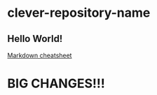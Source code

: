 # clever-repository-name

## Hello World!

[Markdown cheatsheet](https://github.com/adam-p/markdown-here/wiki/Markdown-Cheatsheet)

# BIG CHANGES!!!
